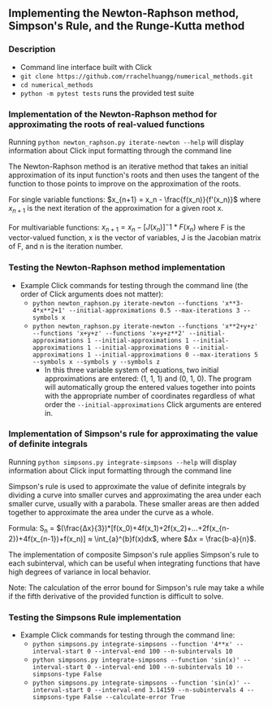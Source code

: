 ## Implementing the Newton-Raphson method, Simpson's Rule, and the Runge-Kutta method

### Description

- Command line interface built with Click
- `git clone https://github.com/rrachelhuangg/numerical_methods.git`
- `cd numerical_methods`
- `python -m pytest tests` runs the provided test suite

### Implementation of the Newton-Raphson method for approximating the roots of real-valued functions

Running `python newton_raphson.py iterate-newton --help` will display information about Click input formatting through the command line

The Newton-Raphson method is an iterative method that takes an initial approximation of its input function's roots and then uses the tangent of the function to those points to improve on the approximation of the roots.

For single variable functions: $x_{n+1} = x_n - \frac{f(x_n)}{f'(x_n)}$ where $x_{n+1}$ is the next iteration of the approximation for a given root x.

For multivariable functions: $x_{n+1} = x_n - [J(x_n)]^-1*F(x_n)$ where F is the vector-valued function, x is the vector of variables, J is the Jacobian matrix of F, and n is the iteration number. 

### Testing the Newton-Raphson method implementation
- Example Click commands for testing through the command line (the order of Click arguments does not matter):
  - `python newton_raphson.py iterate-newton --functions 'x**3-4*x**2+1' --initial-approximations 0.5 --max-iterations 3 --symbols x`
  - `python newton_raphson.py iterate-newton --functions 'x**2+y+z' --functions 'x+y+z' --functions 'x+y+z**2' --initial-approximations 1 --initial-approximations 1 --initial-approximations 1 --initial-approximations 0 --initial-approximations 1 --initial-approximations 0 --max-iterations 5 --symbols x --symbols y --symbols z`
    - In this three variable system of equations, two initial approximations are entered: (1, 1, 1) and (0, 1, 0). The program will automatically group the entered values together into points with the appropriate number of coordinates regardless of what order the `--initial-approximations` Click arguments are entered in.

### Implementation of Simpson's rule for approximating the value of definite integrals

Running `python simpsons.py integrate-simpsons --help` will display information about Click input formatting through the command line

Simpson's rule is used to approximate the value of definite integrals by dividing a curve into smaller curves and approximating the area under each smaller curve,
usually with a parabola. These smaller areas are then added together to approximate the area under the curve as a whole.

Formula: S<sub>n</sub> = $(\frac{∆x}{3})*[f(x_0)+4f(x_1)+2f(x_2)+...+2f(x_{n-2})+4f(x_{n-1})+f(x_n)] ≈ \int_{a}^{b}f(x)dx$, where $∆x = \frac{b-a}{n}$.

The implementation of composite Simpson's rule applies Simpson's rule to each subinterval, which can be useful when integrating functions that have high degrees of variance in local behavior.

Note: The calculation of the error bound for Simpson's rule may take a while if the fifth derivative of the provided function
is difficult to solve.

### Testing the Simpsons Rule implementation
- Example Click commands for testing through the command line:
  - `python simpsons.py integrate-simpsons --function '4**x' --interval-start 0 --interval-end 100 --n-subintervals 10`
  - `python simpsons.py integrate-simpsons --function 'sin(x)' --interval-start 0 --interval-end 100 --n-subintervals 10 --simpsons-type False`
  - `python simpsons.py integrate-simpsons --function 'sin(x)' --interval-start 0 --interval-end 3.14159 --n-subintervals 4 --simpsons-type False --calculate-error True`